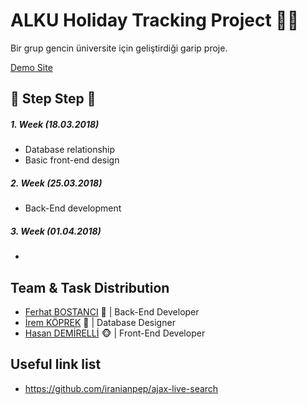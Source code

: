 # ALKU Holiday Tracking Project :calendar::restroom:


Bir grup gencin üniversite için geliştirdiği garip proje.

[Demo Site](http://134.209.239.61)

## :walking: Step Step :walking:

##### 1. Week (18.03.2018)
- Database relationship
- Basic front-end design

##### 2. Week (25.03.2018)
- Back-End development

##### 3. Week (01.04.2018)
- 

## Team & Task Distribution
- [Ferhat BOSTANCI](https://github.com/ferhatbostanci) :hamster: | Back-End Developer
- [İrem KÖPREK](https://github.com/iremkoprek) :hatching_chick: | Database Designer
- [Hasan DEMİRELLİ](https://github.com/hasandemirelli) :monkey_face: | Front-End Developer

## Useful link list
 - https://github.com/iranianpep/ajax-live-search
